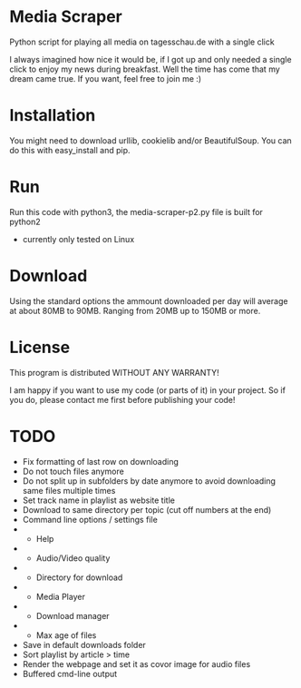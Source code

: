 Media Scraper
=============

Python script for playing all media on tagesschau.de with a single click


I always imagined how nice it would be, if I got up and only needed a single click to enjoy my news during breakfast.
Well the time has come that my dream came true.
If you want, feel free to join me :)


Installation
============

You might need to download urllib, cookielib and/or BeautifulSoup.
You can do this with easy_install and pip.

Run
===

Run this code with python3, the media-scraper-p2.py file is built for python2
- currently only tested on Linux

Download
========

Using the standard options the ammount downloaded per day will average at about 80MB to 90MB.
Ranging from 20MB up to 150MB or more.

License
=======

This program is distributed WITHOUT ANY WARRANTY!

I am happy if you want to use my code (or parts of it) in your project.
So if you do, please contact me first before publishing your code!

TODO
====
- Fix formatting of last row on downloading
- Do not touch files anymore
- Do not split up in subfolders by date anymore to avoid downloading same files multiple times
- Set track name in playlist as website title
- Download to same directory per topic (cut off numbers at the end)
- Command line options / settings file
- - Help
- - Audio/Video quality
- - Directory for download
- - Media Player
- - Download manager
- - Max age of files
- Save in default downloads folder
- Sort playlist by article > time
- Render the webpage and set it as covor image for audio files
- Buffered cmd-line output
